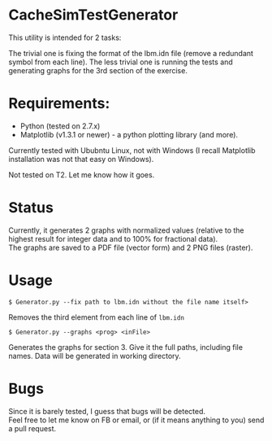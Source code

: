 CacheSimTestGenerator
=====================
This utility is intended for 2 tasks:

The trivial one is fixing the format of the lbm.idn file (remove a redundant symbol from each line).
The less trivial one is running the tests and generating graphs for the 3rd section of the exercise.

Requirements:
=

 - Python (tested on 2.7.x)
 - Matplotlib (v1.3.1 or newer) - a python plotting library (and more).
 
Currently tested with Ububntu Linux, not with Windows (I recall Matplotlib installation was not that easy on Windows).
 
Not tested on T2. Let me know how it goes.


Status
=
 
Currently, it generates 2 graphs with normalized values (relative to the highest result for integer data and to 100% for fractional data).  
The graphs are saved to a PDF file (vector form) and 2 PNG files (raster).

Usage
=
    $ Generator.py --fix path to lbm.idn without the file name itself>
Removes the third element from each line of `lbm.idn`

    $ Generator.py --graphs <prog> <inFile>
Generates the graphs for section 3. Give it the full paths, including file names. Data will be generated in working directory.

Bugs
=
Since it is barely tested, I guess that bugs will be detected.  
Feel free to let me know on FB or email, or (if it means anything to you) send a pull request.
